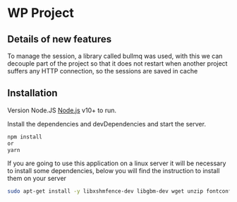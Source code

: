 # WP Project

## Details of new features


To manage the session, a library called bullmq was used, with this we can decouple part of the project so that it does not restart when another project suffers any HTTP connection, so the sessions are saved in cache

## Installation

Version Node.JS [Node.js](https://nodejs.org/) v10+ to run.

Install the dependencies and devDependencies and start the server.

```sh
npm install 
or
yarn
```

If you are going to use this application on a linux server it will be necessary to install some dependencies, below you will find the instruction to install them on your server

```sh
sudo apt-get install -y libxshmfence-dev libgbm-dev wget unzip fontconfig locales gconf-service libasound2 libatk1.0-0 libc6 libcairo2 libcups2 libdbus-1-3 libexpat1 libfontconfig1 libgcc1 libgconf-2-4 libgdk-pixbuf2.0-0 libglib2.0-0 libgtk-3-0 libnspr4 libpango-1.0-0 libpangocairo-1.0-0 libstdc++6 libx11-6 libx11-xcb1 libxcb1 libxcomposite1 libxcursor1 libxdamage1 libxext6 libxfixes3 libxi6 libxrandr2 libxrender1 libxss1 libxtst6 ca-certificates fonts-liberation libappindicator1 libnss3 lsb-release xdg-utils
```